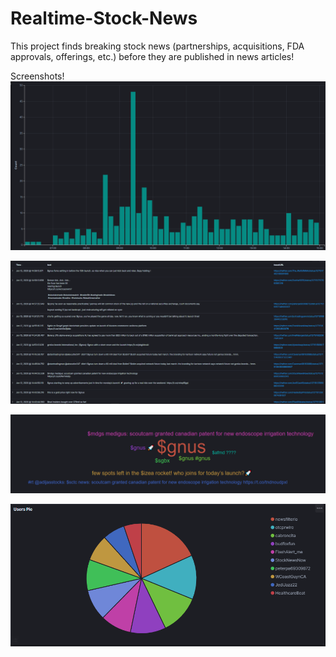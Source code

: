 # Realtime-Stock-News
This project finds breaking stock news (partnerships, acquisitions, FDA approvals, offerings, etc.) before they are published in news articles!

Screenshots!
![alt text](https://github.com/asumesh15/Realtime-Stock-News/blob/master/activity.PNG)

![alt text](https://github.com/asumesh15/Realtime-Stock-News/blob/master/logs.PNG)

![alt text](https://github.com/asumesh15/Realtime-Stock-News/blob/master/tagCloud.PNG)

![alt text](https://github.com/asumesh15/Realtime-Stock-News/blob/master/usersPie.PNG)


